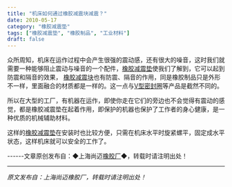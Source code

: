 ```yaml
---
title: "机床如何通过橡胶减震块减震？"
date: 2010-05-17
category: "橡胶减震垫"
tags: ["橡胶减震垫", "橡胶制品", "工业材料"]
draft: false
---
```


众所周知，机床在运作过程中会产生很强的震动感，还有很大的噪音，这时我们就需要一种能够阻止震动与噪音的一个配件，[橡胶减震垫](http://www.smpolymer.com/xiangjiaojianzhendian/)使我们了解到，它可以起到防震和隔音的效果， [橡胶减震块](http://www.smpolymer.com/)也有防震、隔音的作用，同是橡胶制品只是外形不一样，里面融合的材质都是一样的。这一点与[V型密封圈](http://www.smpolymer.com/)等产品是截然不同的。

所以在大型的工厂，有机器在运作，即使你走在它们的旁边也不会觉得有震动的感觉，都是橡胶减震垫在起着作用，即保护的机器也保护了工作者的身心健康，是一种优质的机械辅助材料。

这样的[橡胶减震垫](http://www.smpolymer.com/xiangjiaojianzhendian/)在安装时也比较方便，只需在机床水平时旋紧螺平，固定成水平状态，这样机床就可以安全的工作了。

------文章原创发布自：◆上海尚迈[橡胶厂](http://www.smpolymer.com/)◆，转载时请注明出处！

---

*原文发布自：上海尚迈橡胶厂，转载时请注明出处！*
